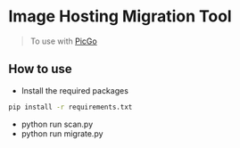 # Image Hosting Migration Tool

> To use with [PicGo](https://github.com/Molunerfinn/PicGo)

## How to use

- Install the required packages
```bash
pip install -r requirements.txt
```
- python run scan.py
- python run migrate.py
